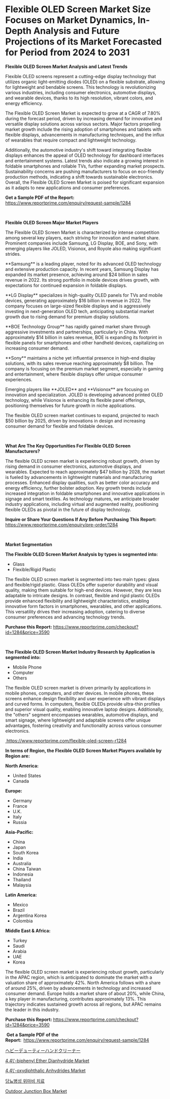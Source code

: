<p><h1>Flexible OLED Screen Market Size Focuses on Market Dynamics, In-Depth Analysis and Future Projections of its Market Forecasted for Period from 2024 to 2031</h1></p><p><strong>Flexible OLED Screen Market Analysis and Latest Trends</strong></p>
<p><p>Flexible OLED screens represent a cutting-edge display technology that utilizes organic light-emitting diodes (OLED) on a flexible substrate, allowing for lightweight and bendable screens. This technology is revolutionizing various industries, including consumer electronics, automotive displays, and wearable devices, thanks to its high resolution, vibrant colors, and energy efficiency.</p><p>The Flexible OLED Screen Market is expected to grow at a CAGR of 7.80% during the forecast period, driven by increasing demand for innovative and versatile display solutions across various sectors. Major factors propelling market growth include the rising adoption of smartphones and tablets with flexible displays, advancements in manufacturing techniques, and the influx of wearables that require compact and lightweight technology. </p><p>Additionally, the automotive industry's shift toward integrating flexible displays enhances the appeal of OLED technology for dashboard interfaces and entertainment systems. Latest trends also indicate a growing interest in foldable smartphones and rollable TVs, further expanding market prospects. Sustainability concerns are pushing manufacturers to focus on eco-friendly production methods, indicating a shift towards sustainable electronics. Overall, the Flexible OLED Screen Market is poised for significant expansion as it adapts to new applications and consumer preferences.</p></p>
<p><strong>Get a Sample PDF of the Report:&nbsp;</strong> <a href="https://www.reportprime.com/enquiry/request-sample/1284">https://www.reportprime.com/enquiry/request-sample/1284</a></p>
<p>&nbsp;</p>
<p><strong>Flexible OLED Screen Major Market Players</strong></p>
<p><p>The Flexible OLED Screen Market is characterized by intense competition among several key players, each striving for innovation and market share. Prominent companies include Samsung, LG Display, BOE, and Sony, with emerging players like JOLED, Visionox, and Royole also making significant strides.</p><p>**Samsung** is a leading player, noted for its advanced OLED technology and extensive production capacity. In recent years, Samsung Display has expanded its market presence, achieving around $24 billion in sales revenue in 2022. Its strong portfolio in mobile devices drives growth, with expectations for continued expansion in foldable displays.</p><p>**LG Display** specializes in high-quality OLED panels for TVs and mobile devices, generating approximately $16 billion in revenue in 2022. The company focuses on large-sized flexible displays and is aggressively investing in next-generation OLED tech, anticipating substantial market growth due to rising demand for premium display solutions.</p><p>**BOE Technology Group** has rapidly gained market share through aggressive investments and partnerships, particularly in China. With approximately $14 billion in sales revenue, BOE is expanding its footprint in flexible panels for smartphones and other handheld devices, capitalizing on increasing consumer demand.</p><p>**Sony** maintains a niche yet influential presence in high-end display solutions, with its sales revenue reaching approximately $8 billion. The company is focusing on the premium market segment, especially in gaming and entertainment, where flexible displays offer unique consumer experiences.</p><p>Emerging players like **JOLED** and **Visionox** are focusing on innovation and specialization. JOLED is developing advanced printed OLED technology, while Visionox is enhancing its flexible panel offerings, positioning themselves for future growth in niche applications.</p><p>The flexible OLED screen market continues to expand, projected to reach $50 billion by 2025, driven by innovations in design and increasing consumer demand for flexible and foldable devices.</p></p>
<p>&nbsp;</p>
<p><strong>What Are The Key Opportunities For Flexible OLED Screen Manufacturers?</strong></p>
<p><p>The flexible OLED screen market is experiencing robust growth, driven by rising demand in consumer electronics, automotive displays, and wearables. Expected to reach approximately $47 billion by 2028, the market is fueled by advancements in lightweight materials and manufacturing processes. Enhanced display qualities, such as better color accuracy and energy efficiency, further bolster adoption. Key growth trends include increased integration in foldable smartphones and innovative applications in signage and smart textiles. As technology matures, we anticipate broader industry applications, including virtual and augmented reality, positioning flexible OLEDs as pivotal in the future of display technology.</p></p>
<p><strong>Inquire or Share Your Questions If Any Before Purchasing This Report:</strong> <a href="https://www.reportprime.com/enquiry/pre-order/1284">https://www.reportprime.com/enquiry/pre-order/1284</a></p>
<p>&nbsp;</p>
<p><strong>Market Segmentation</strong></p>
<p><strong>The Flexible OLED Screen Market Analysis by types is segmented into:</strong></p>
<p><ul><li>Glass</li><li>Flexible/Rigid Plastic</li></ul></p>
<p><p>The flexible OLED screen market is segmented into two main types: glass and flexible/rigid plastic. Glass OLEDs offer superior durability and visual quality, making them suitable for high-end devices. However, they are less adaptable to intricate designs. In contrast, flexible and rigid plastic OLEDs provide enhanced flexibility and lightweight characteristics, enabling innovative form factors in smartphones, wearables, and other applications. This versatility drives their increasing adoption, catering to diverse consumer preferences and advancing technology trends.</p></p>
<p><strong>Purchase this Report:&nbsp;</strong><a href="https://www.reportprime.com/checkout?id=1284&price=3590">https://www.reportprime.com/checkout?id=1284&price=3590</a></p>
<p>&nbsp;</p>
<p><strong>The Flexible OLED Screen Market Industry Research by Application is segmented into:</strong></p>
<p><ul><li>Mobile Phone</li><li>Computer</li><li>Others</li></ul></p>
<p><p>The flexible OLED screen market is driven primarily by applications in mobile phones, computers, and other devices. In mobile phones, these screens enhance design flexibility and user experience with vibrant displays and curved forms. In computers, flexible OLEDs provide ultra-thin profiles and superior visual quality, enabling innovative laptop designs. Additionally, the "others" segment encompasses wearables, automotive displays, and smart signage, where lightweight and adaptable screens offer unique advantages, fostering creativity and functionality across various consumer electronics.</p></p>
<p><a href="https://www.reportprime.com/flexible-oled-screen-r1284">&nbsp;https://www.reportprime.com/flexible-oled-screen-r1284</a></p>
<p><strong>In terms of Region, the Flexible OLED Screen Market Players available by Region are:</strong></p>
<p>
    <p> <strong> North America: </strong>
        <ul>
            <li>United States</li>
            <li>Canada</li>
        </ul>
        </p> 
    <p> <strong> Europe: </strong>
        <ul>
            <li>Germany</li>
            <li>France</li>
            <li>U.K.</li>
            <li>Italy</li>
            <li>Russia</li>
        </ul>
        </p> 
    <p> <strong> Asia-Pacific: </strong>
        <ul>
            <li>China</li>
            <li>Japan</li>
            <li>South Korea</li>
            <li>India</li>
            <li>Australia</li>
            <li>China Taiwan</li>
            <li>Indonesia</li>
            <li>Thailand</li>
            <li>Malaysia</li>
        </ul>
        </p> 
    <p> <strong> Latin America: </strong>
        <ul>
            <li>Mexico</li>
            <li>Brazil</li>
            <li>Argentina Korea</li>
            <li>Colombia</li>
        </ul>
        </p> 
    <p> <strong> Middle East & Africa: </strong>
        <ul>
            <li>Turkey</li>
            <li>Saudi</li>
            <li>Arabia</li>
            <li>UAE</li>
            <li>Korea</li>
        </ul>
    </p>
    </p>
<p><p>The flexible OLED screen market is experiencing robust growth, particularly in the APAC region, which is anticipated to dominate the market with a valuation share of approximately 42%. North America follows with a share of around 25%, driven by advancements in technology and increased consumer demand. Europe holds a market share of about 20%, while China, a key player in manufacturing, contributes approximately 13%. This trajectory indicates sustained growth across all regions, but APAC remains the leader in this industry.</p></p>
<p><strong>Purchase this Report: </strong><a href="https://www.reportprime.com/checkout?id=1284&price=3590">https://www.reportprime.com/checkout?id=1284&price=3590</a></p>
<p>&nbsp;<strong>Get a Sample PDF of the Report:&nbsp;&nbsp;</strong><a href="https://www.reportprime.com/enquiry/request-sample/1284">https://www.reportprime.com/enquiry/request-sample/1284</a></p>
<p><strong></strong></p>
<p><p><a href="https://medium.com/@tiffanycooper7272/%E9%87%8D%E5%BD%B9%E7%94%A8%E6%B4%97%E6%B5%84%E5%89%A4%E5%B8%82%E5%A0%B4%E3%81%AB%E3%81%A4%E3%81%84%E3%81%A6%E3%81%AE%E6%B4%9E%E5%AF%9F-%E5%B8%82%E5%A0%B4%E3%83%97%E3%83%AC%E3%82%A4%E3%83%A4%E3%83%BC-%E5%B8%82%E5%A0%B4%E8%A6%8F%E6%A8%A1-%E5%9C%B0%E7%90%86%E7%9A%84%E5%9C%B0%E5%9F%9F-%E3%81%8A%E3%82%88%E3%81%B3%E4%BA%88%E6%B8%AC-2024%E5%B9%B4-2031%E5%B9%B4-70aae6f3523f">ヘビーデューティーハンドクリーナー</a></p><p><a href="https://issuu.com/reportprime-2/docs/44-biphenyl-ether-dianhydride-marke_d3ea405816d387">4,4\'-biphenyl Ether Dianhydride Market</a></p><p><a href="https://issuu.com/reportprime-2/docs/44-oxydiphthalic-anhydrides-market-_0fac550f992940">4,4\'-oxydiphthalic Anhydrides Market</a></p><p><a href="https://medium.com/@chungcameron76/%EC%8B%9C%EC%9E%A5-%EC%98%88%EC%B8%A1-%EB%B3%80%ED%99%94-%EA%B8%80%EB%A1%9C%EB%B2%8C-%EB%8B%B9%EB%87%A8%EB%B3%91%EC%84%B1-%EC%9C%84%EB%A7%88%EB%B9%84-%EC%B9%98%EB%A3%8C-%EC%8B%9C%EC%9E%A5-%EB%8F%99%ED%96%A5-%EB%B0%8F-%EB%AF%B8%EB%9E%98-%ED%8A%B8%EB%A0%8C%EB%93%9C-2024-2031-973bc3343c12">당뇨병성 위마비 치료</a></p><p><a href="https://medium.com/@philipwolf61/outdoor-junction-box-market-market-segmentation-geographical-regions-and-market-forcast-till-2031-564759ea337e">Outdoor Junction Box Market</a></p></p>